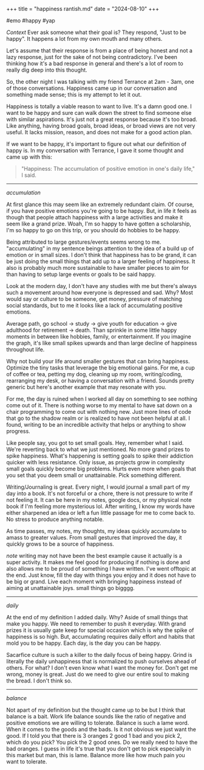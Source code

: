+++
title = "happiness rantish.md"
date = "2024-08-10"
+++

#emo #happy #yap

*Context*
Ever ask someone what their goal is? They respond, "Just to be happy". It happens a lot from my own mouth and many others.

Let's assume that their response is from a place of being honest and not a lazy response, just for the sake of not being contradictory. I've been thinking how it's a bad response in general and there's a lot of room to really dig deep into this thought.

So, the other night I was talking with my friend Terrance at 2am - 3am, one of those conversations. Happiness came up in our conversation and something made sense; this is my attempt to let it out.

Happiness is totally a viable reason to want to live. It's a damn good one. I want to be happy and sure can walk down the street to find someone else with similar aspirations. It's just not a great response because it's too broad. Like anything, having broad goals, broad ideas, or broad views are not very useful. It lacks mission, reason, and does not make for a good action plan.

If we want to be happy, it's important to figure out what our definition of happy is. In my conversation with Terrance, I gave it some thought and came up with this:

> "Happiness: The accumulation of positive emotion in one's daily life," I said.

___

*accumulation*

At first glance this may seem like an extremely redundant claim. Of course, if you have positive emotions you're going to be happy. But, in life it feels as though that people attach happiness with a large activities and make it seem like a grand prize. Woah, I'm so happy to have gotten a scholarship, I'm so happy to go on this trip, or you should do hobbies to be happy.

Being attributed to large gestures/events seems wrong to me. "accumulating" in my sentence beings attention to the idea of a build up of emotion or in small sizes. I don't think that happiness has to be grand, it can be just doing the small things that add up to a larger feeling of happiness. It also is probably much more sustainable to have smaller pieces to aim for than having to setup large events or goals to be said happy.

Look at the modern day, I don't have any studies with me but there's always such a movement around how everyone is depressed and sad. Why? Most would say or culture to be someone, get money, pressure of matching social standards, but to me it looks like a lack of accumulating positive emotions.

Average path, go school -> study -> give youth for education -> give adulthood for retirement -> death. Than sprinkle in some little happy moments in between like hobbies, family, or entertainment. If you imagine the graph, it's like small spikes upwards and than large decline of happiness throughout life. 

Why not build your life around smaller gestures that can bring happiness. Optimize the tiny tasks that leverage the big emotional gains. For me, a cup of coffee or tea, petting my dog, cleaning up my room, writing/coding, rearranging my desk, or having a conversation with a friend. Sounds pretty generic but here's another example that may resonate with you.

For me, the day is ruined when I worked all day on something to see nothing come out of it. There is nothing worse to my mental to have sat down on a chair programming to come out with nothing new. Just more lines of code that go to the shadow realm or is realized to have not been helpful at all. I found, writing to be an incredible activity that helps or anything to show progress. 

Like people say, you got to set small goals. Hey, remember what I said. We're reverting back to what we just mentioned. No more grand prizes to spike happiness. What's happening is setting goals to spike their addiction quicker with less resistance. Only issue, as projects grow in complexity small goals quickly become big problems. Hurts even more when goals that you set that you deem small or unattainable. Pick something different. 

Writing/Journaling is great. Every night, I would journal a small part of my day into a book. It's not forceful or a chore, there is not pressure to write if not feeling it. It can be here in my notes, google docs, or my physical note book if I'm feeling more mysterious lol. After writing, I know my words have either sharpened an idea or left a fun little passage for me to come back to. No stress to produce anything notable.

As time passes, my notes, my thoughts, my ideas quickly accumulate to amass to greater values. From small gestures that improved the day, it quickly grows to be a source of happiness.

*note* 
writing may not have been the best example cause it actually is a super activity. It makes me feel good for producing if nothing is done and also allows me to be proud of something I have written. I've went offtopic at the end. Just know, fill the day with things you enjoy and it does not have to be big or grand. Live each moment with bringing happiness instead of aiming at unattainable joys. small things go bigggg.

___

*daily*

At the end of my definition I added daily. Why? Aside of small things that make you happy. We need to remember to push it everyday. With grand prizes it is usually gate keep for special occasion which is why the spike of happiness is so high. But, accumulating requires daily effort and habits that mold you to be happy. Each day, is the day you can be happy.

Sacarfice culture is such a killer to the daily focus of being happy. Grind is literally the daily unhappiness that is normalized to push ourselves ahead of others. For what? I don't even know what I want the money for. Don't get me wrong, money is great. Just do we need to give our entire soul to making the bread. I don't think so.

___

*balance*

Not apart of my definition but the thought came up to be but I think that balance is a bait. Work life balance sounds like the ratio of negative and positive emotions we are willing to tolerate. Balance is such a lame word. When it comes to the goods and the bads. Is it not obvious we just want the good. If I told you that there is 3 oranges 2 good 1 bad and you pick 2, which do you pick? You pick the 2 good ones. Do we really need to have the bad oranges. I guess in life it's true that you don't get to pick especially in this market but man, this is lame. Balance more like how much pain you want to tolerate. 





